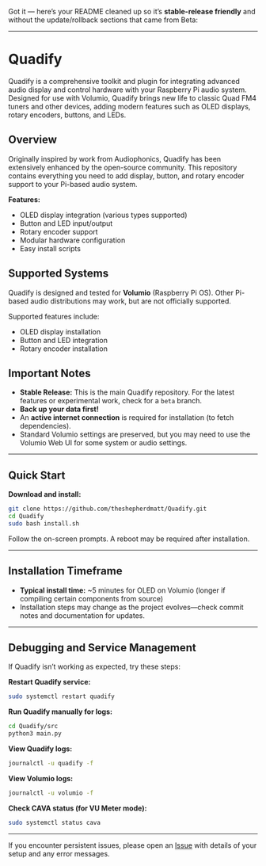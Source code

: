 Got it — here’s your README cleaned up so it’s **stable-release friendly** and without the update/rollback sections that came from Beta:

---

# Quadify

Quadify is a comprehensive toolkit and plugin for integrating advanced audio display and control hardware with your Raspberry Pi audio system. Designed for use with Volumio, Quadify brings new life to classic Quad FM4 tuners and other devices, adding modern features such as OLED displays, rotary encoders, buttons, and LEDs.

## Overview

Originally inspired by work from Audiophonics, Quadify has been extensively enhanced by the open-source community.
This repository contains everything you need to add display, button, and rotary encoder support to your Pi-based audio system.

**Features:**

* OLED display integration (various types supported)
* Button and LED input/output
* Rotary encoder support
* Modular hardware configuration
* Easy install scripts

## Supported Systems

Quadify is designed and tested for **Volumio** (Raspberry Pi OS).
Other Pi-based audio distributions may work, but are not officially supported.

Supported features include:

* OLED display installation
* Button and LED integration
* Rotary encoder installation

## Important Notes

* **Stable Release:** This is the main Quadify repository. For the latest features or experimental work, check for a `beta` branch.
* **Back up your data first!**
* An **active internet connection** is required for installation (to fetch dependencies).
* Standard Volumio settings are preserved, but you may need to use the Volumio Web UI for some system or audio settings.

---

## Quick Start

**Download and install:**

```bash
git clone https://github.com/theshepherdmatt/Quadify.git
cd Quadify
sudo bash install.sh
```

Follow the on-screen prompts. A reboot may be required after installation.

---

## Installation Timeframe

* **Typical install time:** \~5 minutes for OLED on Volumio (longer if compiling certain components from source)
* Installation steps may change as the project evolves—check commit notes and documentation for updates.

---

## Debugging and Service Management

If Quadify isn’t working as expected, try these steps:

**Restart Quadify service:**

```bash
sudo systemctl restart quadify
```

**Run Quadify manually for logs:**

```bash
cd Quadify/src
python3 main.py
```

**View Quadify logs:**

```bash
journalctl -u quadify -f
```

**View Volumio logs:**

```bash
journalctl -u volumio -f
```

**Check CAVA status (for VU Meter mode):**

```bash
sudo systemctl status cava
```

---

If you encounter persistent issues, please open an [Issue](https://github.com/theshepherdmatt/Quadify/issues) with details of your setup and any error messages.
